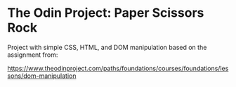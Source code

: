 ﻿# The Odin Project: Paper Scissors Rock
 
 Project with simple CSS, HTML, and DOM manipulation based on the assignment from:
 
 https://www.theodinproject.com/paths/foundations/courses/foundations/lessons/dom-manipulation
